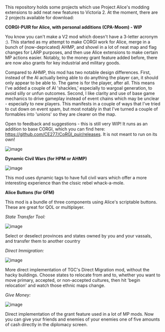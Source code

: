 This repository holds some projects which use Project Alice's modding extensions to add neat new features to Victoria 2. At the moment, there are 2 projects available for download:

**CORGI-PUIR for Alice, with personal additions (CPA-Moom) - WIP**

You know you can't make a V2 mod which doesn't have a 3-letter acronym :). This started as my attempt to make CORGI work for Alice, merge in a bunch of (now-depricated) AHMP, and shovel in a lot of neat map and flag changes for LARP purposes, and then use Alice extensions to make certain MP actions easier. Notably, to the money grant feature added before, there are now also grants for key industrial and military goods.

Compared to AHMP, this mod has two notable design differences. First, instead of the AI actually being able to do anything the player can, it should only appear to be able to. The game is for the player, after all. This means I've added a couple of AI 'shackles,' especially to wargoal generation, to avoid silly or unfun outcomes. Second, I like clarity and use of base game mechanics to drive gameplay instead of event chains which may be unclear - especially to new players. This manifests in a couple of ways that I've tried to cut down on event spam, but most notably in that I've turned a couple of formables into 'unions' so they are clearer on the map. 

Open to feedback and suggestions - this is still very WIP! It runs as an addition to base CORGI, which you can find here: https://github.com/CE277/CoRGI_puir/releases. It is not meant to run on its own!

![image](https://github.com/user-attachments/assets/93aea407-9c12-4760-a558-1c4f73bdfa84)

**Dynamic Civil Wars (for HPM or AHMP)**

![image](https://github.com/user-attachments/assets/568c80a4-97f4-4c49-a0d7-9bef91d4c6a8)

This mod uses dynamic tags to have full civil wars which offer a more interesting experience than the clssic rebel whack-a-mole.

**Alice Buttons (for GFM)**

This mod is a bundle of three components using Alice's scriptable buttons. These are great for QOL or multiplayer.

_State Transfer Tool:_

![image](https://github.com/user-attachments/assets/ae8a37e1-82f8-483d-b9fb-d529f25ccf75)

Select or deselect provinces and states owned by you and your vassals, and transfer them to another country

_Direct Immigration:_

![image](https://github.com/user-attachments/assets/0ae4e683-3cbb-4d51-83a2-65537896736d)

More direct implementation of TGC's Direct Migration mod, without the hacky buildings. Choose states to relocate from and to, whether you want to move primary, accepted, or non-accepted cultures, then hit 'begin relocation' and watch those ethnic maps change.

_Give Money:_

![image](https://github.com/user-attachments/assets/876127af-9b10-4ae3-a048-15208d573971)

Direct implementation of the grant feature used in a lot of MP mods. Now you can give your friends and enemies of your enemies one of five amounts of cash directly in the diplomacy screen.

